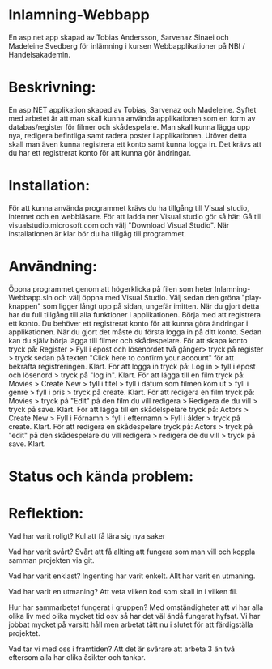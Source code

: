 # Inlamning-Webbapp

En asp.net app skapad av Tobias Andersson, Sarvenaz Sinaei och Madeleine Svedberg för inlämning i kursen Webbapplikationer på NBI / Handelsakademin. 


# Beskrivning:
En asp.NET applikation skapad av Tobias, Sarvenaz och Madeleine. Syftet med arbetet är att man skall kunna använda applikationen som en form av databas/register för filmer och skådespelare.
Man skall kunna lägga upp nya, redigera befintliga samt radera poster i applikationen. Utöver detta skall man även kunna registrera ett konto samt kunna logga in. Det krävs att du har
ett registrerat konto för att kunna gör ändringar.

# Installation:
För att kunna använda programmet krävs du ha tillgång till Visual studio, internet och en webbläsare. 
För att ladda ner Visual studio gör så här: Gå till visualstudio.microsoft.com och välj "Download Visual Studio". När installationen är klar bör du ha tillgåg till programmet.

# Användning:
Öppna programmet genom att högerklicka på filen som heter Inlamning-Webbapp.sln och välj öppna med Visual Studio. Välj sedan den gröna "play-knappen" som ligger långt upp på sidan, ungefär imitten.
När du gjort detta har du full tillgång till alla funktioner i applikationen. Börja med att registrera ett konto. Du behöver ett registrerat konto för att kunna göra ändringar i applikationen. När du gjort det måste du första logga in på ditt konto. Sedan kan du själv börja
lägga till filmer och skådespelare. 
För att skapa konto tryck på: Register > Fyll i epost och lösenordet två gånger> tryck på register > tryck sedan på texten "Click here to confirm your account" för att bekräfta registreringen. Klart.
För att logga in tryck på: Log in > fyll i epost och lösenord > tryck på "log in". Klart.
För att lägga till en film tryck på: Movies > Create New > fyll i titel > fyll i datum som filmen kom ut > fyll i genre > fyll i pris > tryck på create. Klart.
För att redigera en film tryck på: Movies > tryck på "Edit" på den film du vill redigera > Redigera de du vill > tryck på save. Klart.
För att lägga till en skådelspelare tryck på: Actors > Create New > Fyll i Förnamn > fyll i efternamn > Fyll i ålder > tryck på create. Klart.
För att redigera en skådespelare tryck på: Actors > tryck på "edit" på den skådespelare du vill redigera > redigera de du vill > tryck på save. Klart.


# Status och kända problem:


# Reflektion: 
Vad har varit roligt?
Kul att få lära sig nya saker 

Vad har varit svårt?
Svårt att få allting att fungera som man vill och koppla samman projekten via git.

Vad har varit enklast?
Ingenting har varit enkelt. Allt har varit en utmaning.

Vad har varit en utmaning?
Att veta vilken kod som skall in i vilken fil.

Hur har sammarbetet fungerat i gruppen?
Med omständigheter att vi har alla olika liv med olika mycket tid osv så har det väl ändå fungerat hyfsat. Vi har jobbat mycket på varsitt håll men arbetat tätt nu i slutet för att färdigställa projektet.

Vad tar vi med oss i framtiden?
Att det är svårare att arbeta 3 än två eftersom alla har olika åsikter och tankar. 
